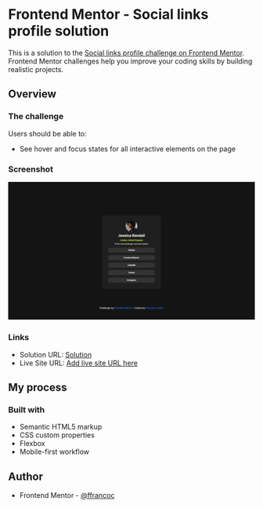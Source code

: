 # Frontend Mentor - Social links profile solution

This is a solution to the [Social links profile challenge on Frontend Mentor](https://www.frontendmentor.io/challenges/social-links-profile-UG32l9m6dQ). Frontend Mentor challenges help you improve your coding skills by building realistic projects.

## Overview

### The challenge

Users should be able to:

- See hover and focus states for all interactive elements on the page

### Screenshot

![](./screenshot.jpeg)

### Links

- Solution URL: [Solution](https://github.com/ffrancoc/social-links-profile-page)
- Live Site URL: [Add live site URL here](https://your-live-site-url.com)

## My process

### Built with

- Semantic HTML5 markup
- CSS custom properties
- Flexbox
- Mobile-first workflow

## Author

- Frontend Mentor - [@ffrancoc](https://www.frontendmentor.io/profile/ffrancoc)

